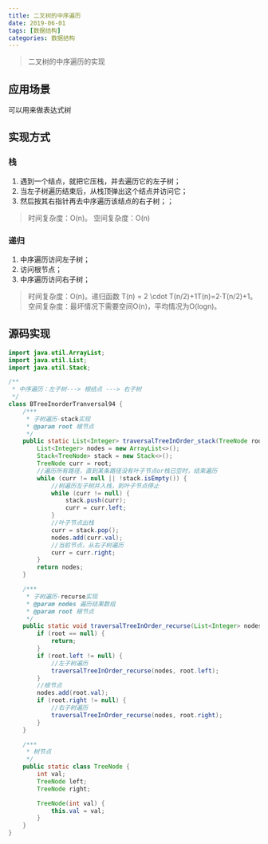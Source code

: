```yaml
---
title: 二叉树的中序遍历
date: 2019-06-01
tags: [数据结构]
categories: 数据结构
---
```


>二叉树的中序遍历的实现
<!--more-->

## 应用场景
可以用来做表达式树 

## 实现方式
### 栈
1. 遇到一个结点，就把它压栈，并去遍历它的左子树；
2. 当左子树遍历结束后，从栈顶弹出这个结点并访问它；
3.  然后按其右指针再去中序遍历该结点的右子树；；
>时间复杂度：O(n)。
>空间复杂度：O(n)

### 递归
1. 中序遍历访问左子树；
2. 访问根节点；
3. 中序遍历访问右子树；

>时间复杂度：O(n)。递归函数 T(n) = 2 \cdot T(n/2)+1T(n)=2⋅T(n/2)+1。
>空间复杂度：最坏情况下需要空间O(n)，平均情况为O(logn)。

## 源码实现

```java
import java.util.ArrayList;
import java.util.List;
import java.util.Stack;

/**
 * 中序遍历：左子树---> 根结点 ---> 右子树
 */
class BTreeInorderTranversal94 {
    /***
     * 子树遍历-stack实现
     * @param root 根节点
     */
    public static List<Integer> traversalTreeInOrder_stack(TreeNode root) {
        List<Integer> nodes = new ArrayList<>();
        Stack<TreeNode> stack = new Stack<>();
        TreeNode curr = root;
        //遍历所有路径，直到某条路径没有叶子节点or栈已空时，结束遍历
        while (curr != null || !stack.isEmpty()) {
            //树遍历左子树并入栈，到叶子节点停止
            while (curr != null) {
                stack.push(curr);
                curr = curr.left;
            }
            //叶子节点出栈
            curr = stack.pop();
            nodes.add(curr.val);
            //当前节点，从右子树遍历
            curr = curr.right;
        }
        return nodes;
    }

    /***
     * 子树遍历-recurse实现
     * @param nodes 遍历结果数组
     * @param root 根节点
     */
    public static void traversalTreeInOrder_recurse(List<Integer> nodes, TreeNode root) {
        if (root == null) {
            return;
        }
        if (root.left != null) {
            //左子树遍历
            traversalTreeInOrder_recurse(nodes, root.left);
        }
        //根节点
        nodes.add(root.val);
        if (root.right != null) {
            //右子树遍历
            traversalTreeInOrder_recurse(nodes, root.right);
        }
    }

    /***
     * 树节点
     */
    public static class TreeNode {
        int val;
        TreeNode left;
        TreeNode right;

        TreeNode(int val) {
            this.val = val;
        }
    }
}

```